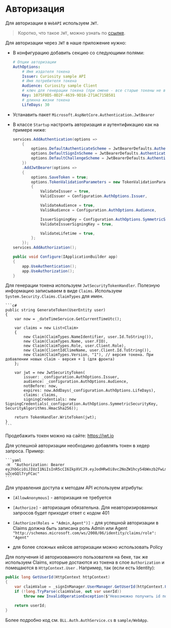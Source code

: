 # Авторизация

Для авторизации в `WebAPI` используем `JWT`.

> Коротко, что такое `JWT`, можно узнать по [ссылке](https://jwt.io/).

Для авторизации через `JWT` в наше приложение нужно:

- В конфигурацию добавить секцию со следующими полями:
    ```yaml
    # Опции авторизации
    AuthOptions:
        # Имя издателя токена
        Issuer: Curiosity sample API
        # Имя потребителя токена
        Audience: Curiosity sample Client
        # ключ для генерации токена (при смене - все старые токены не валидны)
        Key: 1075F0D5-0D2F-4639-9D18-271AC715B581
        # длинна жизни токена
        LifeDays: 30
    ```
- Устанавить пакет `Microsoft.AspNetCore.Authentication.JwtBearer`

- В классе `Startup` настроить авторизация и аутентификацию как на примере ниже: 
    ```csharp
    services.AddAuthentication(options =>
        {
            options.DefaultAuthenticateScheme = JwtBearerDefaults.AuthenticationScheme;
            options.DefaultSignInScheme = JwtBearerDefaults.AuthenticationScheme;
            options.DefaultChallengeScheme = JwtBearerDefaults.AuthenticationScheme;
        })
        .AddJwtBearer(options =>
        {
            options.SaveToken = true;
            options.TokenValidationParameters = new TokenValidationParameters
            {
                ValidateIssuer = true,
                ValidIssuer = Configuration.AuthOptions.Issuer,

                ValidateAudience = true,
                ValidAudience = Configuration.AuthOptions.Audience,

                IssuerSigningKey = Configuration.AuthOptions.SymmetricSecurityKey,
                ValidateIssuerSigningKey = true,

                ValidateLifetime = true,
            };
        });
    services.AddAuthorization();
    ```

    ```c#
    public void Configure(IApplicationBuilder app)
    {
        app.UseAuthentication();
        app.UseAuthorization();
    }
    ```

Для генерации токена используем `JwtSecurityTokenHandler`. 
Полезную информацию записываем в виде `Claims`.
Используем `System.Security.Claims.ClaimTypes` для имен.

    ```c#
    public string GenerateToken(UserEntity user)
    {
        var now = _dateTimeService.GetCurrentTimeUtc();

        var claims = new List<Claim>
        {
            new Claim(ClaimTypes.NameIdentifier, user.Id.ToString()),
            new Claim(ClaimTypes.Name, user.FIO),
            new Claim(ClaimTypes.Role, user.Client.Role), 
            new Claim(ClientIdClimeName, user.Client.Id.ToString()),
            new Claim(ClaimTypes.Version, "1"), // версия токена. При добавлении новых claim - версия + 1 (для фронта)
        };

        var jwt = new JwtSecurityToken(
            issuer: _configuration.AuthOptions.Issuer,
            audience: _configuration.AuthOptions.Audience,
            notBefore: now,
            expires: now.AddDays(_configuration.AuthOptions.LifeDays),
            claims: claims,
            signingCredentials: new SigningCredentials(_configuration.AuthOptions.SymmetricSecurityKey, SecurityAlgorithms.HmacSha256));

        return TokenHandler.WriteToken(jwt);
    }
    ```
Продебажить токен можно на сайте: https://jwt.io

Для успешной авторизации необходимо добавлять токен в хедер запроса. Пример:

    ```yaml
    -H  "Authorization: Bearer eyJhbGciOiJIUzI1NiIsInR5cCI6IkpXVCJ9.eyJodHRwOi8vc2NoZW1hcy54bWxzb2FwLm9yZy93cy8yMDA1LzA1L2lkZW50aXR5L2NsYWltcy9uYW1laWRlbnRpZmllciI6IjUiLCJodHRwOi8vc2NoZW1hcy54bWxzb2FwLm9yZy93cy8yMDA1LzA1L2lkZW50aXR5L2NsYWltcy9uYW1lIjoi0J_QvtC00YjRg9C8INCf0YDQuNCx0L7QtdCyIiwiaHR0cDovL3NjaGVtYXMubWljcm9zb2Z0LmNvbS93cy8yMDA4LzA2L2lkZW50aXR5L2NsYWltcy9yb2xlIjoiQWdlbnQiLCJDbGllbnRJZCI6IjMiLCJodHRwOi8vc2NoZW1hcy5taWNyb3NvZnQuY29tL3dzLzIwMDgvMDYvaWRlbnRpdHkvY2xhaW1zL3ZlcnNpb24iOiIxIiwibmJmIjoxNjE3MjcyMzc1LCJleHAiOjE2MTk4NjQzNzUsImlzcyI6IklURyBCYW5rIEd1YXJhbnRlZXMgQVBJIiwiYXVkIjoiSVRHIEJhbmsgR3VhcmFudGVlcyBDbGllbnQifQ.FalR5clCPYxUzlrVkolGVSNlZoZx-uZceGQl7ryFCac"
    ```

Для управления доступа к методам API используем атрибуты:

- `[AllowAnonymous]` - авторизация не требуется

- `[Authorize]` - авторизация обязательна. 
Для неавторизированных запросов будет приходит ответ с кодом 401

- `[Authorize(Roles = "Admin,Agent")]` - для успешной авторизации 
в Claims должна быть записана роль Admin или Agent 
`"http://schemas.microsoft.com/ws/2008/06/identity/claims/role": "Agent"`

- для более сложных кейсов авторизации можно использовать Policy
    
 
Для получения id авторизованного пользователя на беке, так же используем Claims,
которые достаются из токена в слое `Authorization` и помещаются в `HttpContext.User` . Например, так (если есть Identity):

```c#
public long GetUserId(HttpContext httpContext)
{
    var claimValue = _signInManager.UserManager.GetUserId(httpContext.User) ?? "";
    if (!long.TryParse(claimValue, out var userId))
        throw new InvalidOperationException($"Невозможно получить id пользователя из claims (claim value = \"{claimValue}\")");

    return userId;
}
```

Более подробно код см. `BLL.Auth.AuthService.cs` в `sample/WebApp`.